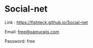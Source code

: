 # Social-net

Link : https://fishteck.github.io/Social-net

Email: free@samuraijs.com

Password: free
